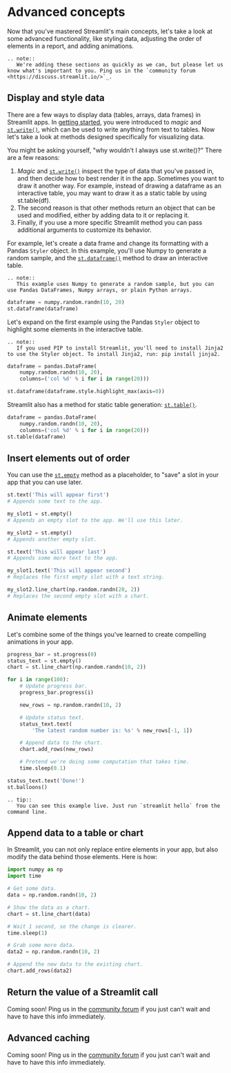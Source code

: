 # Advanced concepts

Now that you've mastered Streamlit's main concepts, let's take a look at some advanced functionality, like styling data, adjusting the order of elements in a report, and adding animations.

```eval_rst
.. note::
   We're adding these sections as quickly as we can, but please let us know what's important to you. Ping us in the `community forum <https://discuss.streamlit.io/>`_.
```

## Display and style data

There are a few ways to display data (tables, arrays, data frames) in Streamlit apps. In [getting started](getting_started.md), you were introduced to _magic_ and [`st.write()`](api.html#streamlit.write), which can be used to write anything from text to tables. Now let's take a look at methods designed specifically for visualizing data.

You might be asking yourself, "why wouldn't I always use st.write()?" There are
a few reasons:

1. _Magic_ and [`st.write()`](api.html#streamlit.write) inspect the type of data that you've passed in, and then decide how to best render it in the app. Sometimes you want to draw it another way. For example, instead of drawing a dataframe as an interactive table, you may want to draw it as a static table by using st.table(df).
2. The second reason is that other methods return an object that can be used and modified, either by adding data to it or replacing it.
3. Finally, if you use a more specific Streamlit method you can pass additional arguments to customize its behavior.

For example, let's create a data frame and change its formatting with a Pandas `Styler` object. In this example, you'll use Numpy to generate a random sample, and the [`st.dataframe()`](api.html#streamlit.dataframe) method to draw an interactive table.

```eval_rst
.. note::
   This example uses Numpy to generate a random sample, but you can use Pandas DataFrames, Numpy arrays, or plain Python arrays.
```

```Python
dataframe = numpy.random.randn(10, 20)
st.dataframe(dataframe)
```

Let's expand on the first example using the Pandas `Styler` object to highlight some elements in the interactive table.

```eval_rst
.. note::
   If you used PIP to install Streamlit, you'll need to install Jinja2 to use the Styler object. To install Jinja2, run: pip install jinja2.
```

```Python
dataframe = pandas.DataFrame(
    numpy.random.randn(10, 20),
    columns=('col %d' % i for i in range(20)))

st.dataframe(dataframe.style.highlight_max(axis=0))
```

Streamlit also has a method for static table generation: [`st.table()`](api.html#streamlit.table).

```Python
dataframe = pandas.DataFrame(
    numpy.random.randn(10, 20),
    columns=('col %d' % i for i in range(20)))
st.table(dataframe)
```

## Insert elements out of order

You can use the [`st.empty`](api.html#streamlit.empty) method as a placeholder,
to "save" a slot in your app that you can use later.

```python
st.text('This will appear first')
# Appends some text to the app.

my_slot1 = st.empty()
# Appends an empty slot to the app. We'll use this later.

my_slot2 = st.empty()
# Appends another empty slot.

st.text('This will appear last')
# Appends some more text to the app.

my_slot1.text('This will appear second')
# Replaces the first empty slot with a text string.

my_slot2.line_chart(np.random.randn(20, 2))
# Replaces the second empty slot with a chart.
```

## Animate elements

Let's combine some of the things you've learned to create compelling
animations in your app.

```python
progress_bar = st.progress(0)
status_text = st.empty()
chart = st.line_chart(np.random.randn(10, 2))

for i in range(100):
    # Update progress bar.
    progress_bar.progress(i)

    new_rows = np.random.randn(10, 2)

    # Update status text.
    status_text.text(
        'The latest random number is: %s' % new_rows[-1, 1])

    # Append data to the chart.
    chart.add_rows(new_rows)

    # Pretend we're doing some computation that takes time.
    time.sleep(0.1)

status_text.text('Done!')
st.balloons()
```

```eval_rst
.. tip::
   You can see this example live. Just run `streamlit hello` from the command line.
```

## Append data to a table or chart

In Streamlit, you can not only replace entire elements in your app, but also
modify the data behind those elements. Here is how:

```python
import numpy as np
import time

# Get some data.
data = np.random.randn(10, 2)

# Show the data as a chart.
chart = st.line_chart(data)

# Wait 1 second, so the change is clearer.
time.sleep(1)

# Grab some more data.
data2 = np.random.randn(10, 2)

# Append the new data to the existing chart.
chart.add_rows(data2)
```

## Return the value of a Streamlit call

Coming soon! Ping us in the [community forum](https://discuss.streamlit.io/) if you just can't wait and have to have this info immediately.

## Advanced caching

Coming soon! Ping us in the [community forum](https://discuss.streamlit.io/) if you just can't wait and have to have this info immediately.
